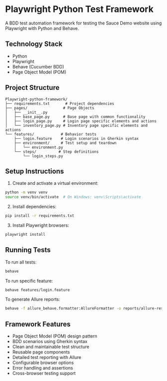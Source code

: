# Playwright Python Test Framework

A BDD test automation framework for testing the Sauce Demo website using Playwright with Python and Behave.

## Technology Stack
- Python
- Playwright
- Behave (Cucumber BDD)
- Page Object Model (POM)

## Project Structure
```
Playwright-python-framework/
├── requirements.txt       # Project dependencies
├── pages/                # Page Objects
│   ├── __init__.py
│   ├── base_page.py      # Base page with common functionality
│   ├── login_page.py     # Login page specific elements and actions
│   └── inventory_page.py # Inventory page specific elements and actions
└── features/            # Behavior tests
    ├── login.feature    # Login scenarios in Gherkin syntax
    ├── environment/     # Test setup and teardown
    │   └── environment.py
    └── steps/          # Step definitions
        └── login_steps.py
```

## Setup Instructions

1. Create and activate a virtual environment:
```bash
python -m venv venv
source venv/bin/activate  # On Windows: venv\Scripts\activate
```

2. Install dependencies:
```bash
pip install -r requirements.txt
```

3. Install Playwright browsers:
```bash
playwright install
```

## Running Tests

To run all tests:
```bash
behave
```

To run specific feature:
```bash
behave features/login.feature
```

To generate Allure reports:
```bash
behave -f allure_behave.formatter:AllureFormatter -o reports/allure-results
```

## Framework Features

- Page Object Model (POM) design pattern
- BDD scenarios using Gherkin syntax
- Clean and maintainable test structure
- Reusable page components
- Detailed test reporting with Allure
- Configurable browser options
- Error handling and assertions
- Cross-browser testing support